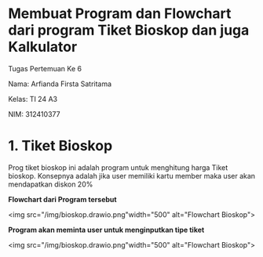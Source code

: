 # **Membuat Program dan Flowchart dari program Tiket Bioskop dan juga Kalkulator**

Tugas Pertemuan Ke 6

Nama: Arfianda Firsta Satritama

Kelas: TI 24 A3

NIM: 312410377

# 1. Tiket Bioskop

Prog tiket bioskop ini adalah program untuk menghitung harga Tiket bioskop. Konsepnya adalah jika user memiliki kartu member maka user akan mendapatkan diskon 20%

**Flowchart dari Program tersebut**

<img src="/img/bioskop.drawio.png"width="500" alt="Flowchart Bioskop">

**Program akan meminta user untuk menginputkan tipe tiket**

<img src="/img/bioskop.drawio.png"width="500" alt="Flowchart Bioskop">
